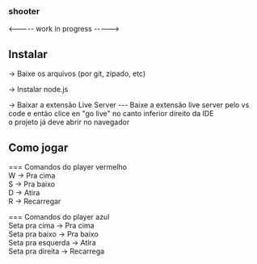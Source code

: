 ### shooter
<----- work in progress ----->
## Instalar
<p> 
-> Baixe os arquivos (por git, zipado, etc)

-> Instalar node.js

-> Baixar a extensão Live Server
--- Baixe a extensão live server pelo vs code e então clice en "go live" no canto inferior direito da IDE <br>
  o projeto já deve abrir no navegador

## Como jogar
=== Comandos do player vermelho <br>
  W -> Pra cima <br>
  S -> Pra baixo <br>
  D -> Atira <br>
  R -> Recarregar <br>

=== Comandos do player azul <br>
  Seta pra cima -> Pra cima <br>
  Seta pra baixo -> Pra baixo <br>
  Seta pra esquerda -> Atira <br>
  Seta pra direita -> Recarrega <br>
  
</p>


 
